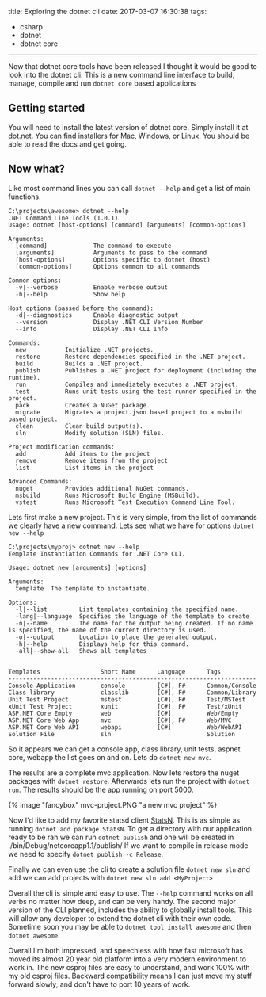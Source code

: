 title: Exploring the dotnet cli
date: 2017-03-07 16:30:38
tags:
- csharp
- dotnet
- dotnet core
---

Now that dotnet core tools have been released I thought it would be good to look into the dotnet cli. This is a new command line interface to build, manage, compile and run `dotnet core` based applications 

<!-- more -->

## Getting started

You will need to install the latest version of dotnet core. Simply install it at [dot.net](https://dot.net/). You can find installers for Mac, Windows, or Linux. You should be able to read the docs and get going.



## Now what?

Like most command lines you can call `dotnet --help` and get a list of main functions.

```
C:\projects\awesome> dotnet --help
.NET Command Line Tools (1.0.1)
Usage: dotnet [host-options] [command] [arguments] [common-options]

Arguments:
  [command]             The command to execute
  [arguments]           Arguments to pass to the command
  [host-options]        Options specific to dotnet (host)
  [common-options]      Options common to all commands

Common options:
  -v|--verbose          Enable verbose output
  -h|--help             Show help

Host options (passed before the command):
  -d|--diagnostics      Enable diagnostic output
  --version             Display .NET CLI Version Number
  --info                Display .NET CLI Info

Commands:
  new           Initialize .NET projects.
  restore       Restore dependencies specified in the .NET project.
  build         Builds a .NET project.
  publish       Publishes a .NET project for deployment (including the runtime).
  run           Compiles and immediately executes a .NET project.
  test          Runs unit tests using the test runner specified in the project.
  pack          Creates a NuGet package.
  migrate       Migrates a project.json based project to a msbuild based project.
  clean         Clean build output(s).
  sln           Modify solution (SLN) files.

Project modification commands:
  add           Add items to the project
  remove        Remove items from the project
  list          List items in the project

Advanced Commands:
  nuget         Provides additional NuGet commands.
  msbuild       Runs Microsoft Build Engine (MSBuild).
  vstest        Runs Microsoft Test Execution Command Line Tool.

```

Lets first make a new project. This is very simple, from the list of commands we clearly have a new command. Lets see what we have for options `dotnet new --help`

```
C:\projects\myproj> dotnet new --help
Template Instantiation Commands for .NET Core CLI.

Usage: dotnet new [arguments] [options]

Arguments:
  template  The template to instantiate.

Options:
  -l|--list         List templates containing the specified name.
  -lang|--language  Specifies the language of the template to create
  -n|--name         The name for the output being created. If no name is specified, the name of the current directory is used.
  -o|--output       Location to place the generated output.
  -h|--help         Displays help for this command.
  -all|--show-all   Shows all templates


Templates                 Short Name      Language      Tags
----------------------------------------------------------------------
Console Application       console         [C#], F#      Common/Console
Class library             classlib        [C#], F#      Common/Library
Unit Test Project         mstest          [C#], F#      Test/MSTest
xUnit Test Project        xunit           [C#], F#      Test/xUnit
ASP.NET Core Empty        web             [C#]          Web/Empty
ASP.NET Core Web App      mvc             [C#], F#      Web/MVC
ASP.NET Core Web API      webapi          [C#]          Web/WebAPI
Solution File             sln                           Solution

```

So it appears we can get a console app, class library, unit tests, aspnet core, webapp the list goes on and on. Lets do `dotnet new mvc`.

The results are a complete mvc application. Now lets restore the nuget packages with `dotnet restore`. Afterwards lets run the project with `dotnet run`. The results should be the app running on port 5000.

{% image "fancybox" mvc-project.PNG "a new mvc project" %}

Now I'd like to add my favorite statsd client [StatsN](https://github.com/TryStatsN/StatsN). This is as simple as running `dotnet add package StatsN`. To get a directory with our application ready to be ran we can run `dotnet publish` and one will be created in ./bin/Debug/netcoreapp1.1/publish/ If we want to compile in release mode we need to specify `dotnet publish -c Release`.

Finally we can even use the cli to create a solution file `dotnet new sln` and add we can add projects with `dotnet new sln add <MyProject>`

Overall the cli is simple and easy to use. The `--help` command works on all verbs no matter how deep, and can be very handy. The second major version of the CLI planned, includes the ability to globally install tools. This will allow any developer to extend the dotnet cli with their own code. Sometime soon you may be able to `dotnet tool install awesome` and then `dotnet awesome`.

Overall I'm both impressed, and speechless with how fast microsoft has moved its almost 20 year old platform into a very modern environment to work in. The new csproj files are easy to understand, and work 100% with my old csproj files. Backward compatibility means I can just move my stuff forward slowly, and don't have to port 10 years of work.

